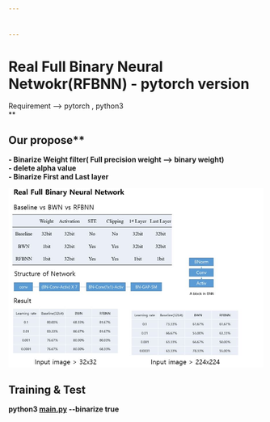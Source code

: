 ```yaml
---


---
```


<h1 id="real-full-binary-neural-netwokrrfbnn---pytorch-version">Real Full Binary Neural Netwokr(RFBNN) - pytorch version</h1>
<p>Requirement --&gt; pytorch , python3<br>
**</p>
<h2 id="our-propose">Our propose**</h2>
<p><strong>- Binarize Weight filter( Full precision weight --&gt; binary weight)<br>
<strong>- delete alpha value<br>
<strong>- Binarize First and Last layer</strong></strong></strong></p>
<p><img alt="enter image description here" src="img.JPG"></p>
<h2 id="training--test">Training &amp; Test</h2>
<p><strong>python3 <a href="http://main.py">main.py</a> --binarize true</strong></p>

